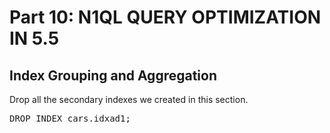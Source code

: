 # Part 10: N1QL QUERY OPTIMIZATION IN 5.5
  
## Index Grouping and Aggregation

Drop all the secondary indexes we created in this section.

<pre id="example">
DROP INDEX cars.idxad1;
</pre>

